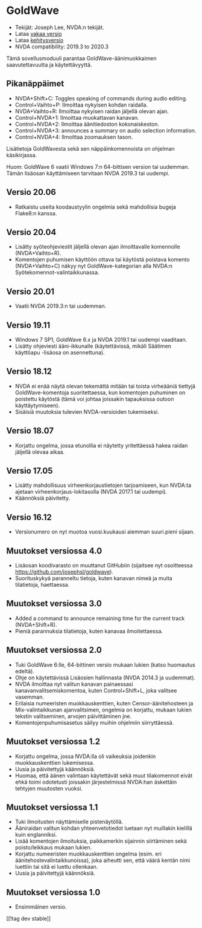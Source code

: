 # GoldWave #

* Tekijät: Joseph Lee, NVDA:n tekijät.
* Lataa [vakaa versio][1]
* Lataa [kehitysversio][2]
* NVDA compatibility: 2019.3 to 2020.3

Tämä sovellusmoduuli parantaa GoldWave-äänimuokkaimen saavutettavuutta ja
käytettävyyttä.

## Pikanäppäimet ##

* NVDA+Shift+C: Toggles speaking of commands during audio editing.
* Control+Vaihto+P: Ilmoittaa nykyisen kohdan raidalla.
* NVDA+Vaihto+R: Ilmoittaa nykyisen raidan jäljellä olevan ajan.
* Control+NVDA+1: Ilmoittaa muokattavan kanavan.
* Control+NVDA+2: Ilmoittaa äänitiedoston kokonaiskeston.
* Control+NVDA+3: announces a summary on audio selection information.
* Control+NVDA+4: Ilmoittaa zoomauksen tason.

Lisätietoja GoldWavesta sekä sen näppäinkomennoista on ohjelman
käsikirjassa.

Huom: GoldWave 6 vaatii Windows 7:n 64-bittisen version tai uudemman. Tämän
lisäosan käyttämiseen tarvitaan NVDA 2019.3 tai uudempi.

## Versio 20.06

* Ratkaistu useita koodaustyylin ongelmia sekä mahdollisia bugeja Flake8:n
  kanssa.

## Versio 20.04

* Lisätty syöteohjeviestit jäljellä olevan ajan ilmoittavalle komennolle
  (NVDA+Vaihto+R).
* Komentojen puhumisen käyttöön ottava tai käytöstä poistava komento
  (NVDA+Vaihto+C) näkyy nyt GoldWave-kategorian alla NVDA:n
  Syötekomennot-valintaikkunassa.

## Versio 20.01

* Vaatii NVDA 2019.3:n tai uudemman.

## Versio 19.11

* Windows 7 SP1, GoldWave 6.x ja NVDA 2019.1 tai uudempi vaaditaan.
* Lisätty ohjeviesti ääni-ikkunalle (käytettävissä, mikäli Säätimen
  käyttöapu -lisäosa on asennettuna).

## Versio 18.12

* NVDA ei enää näytä olevan tekemättä mitään tai toista virheääniä tiettyjä
  GoldWave-komentoja suoritettaessa, kun komentojen puhuminen on poistettu
  käytöstä (tämä voi johtaa joissakin tapauksissa outoon käyttäytymiseen).
* Sisäisiä muutoksia tulevien NVDA-versioiden tukemiseksi.

## Versio 18.07

* Korjattu ongelma, jossa etunollia ei näytetty yritettäessä hakea raidan
  jäljellä olevaa aikaa.

## Versio 17.05

* Lisätty mahdollisuus virheenkorjaustietojen tarjoamiseen, kun NVDA:ta
  ajetaan virheenkorjaus-lokitasolla (NVDA 2017.1 tai uudempi).
* Käännöksiä päivitetty.

## Versio 16.12

* Versionumero on nyt muotoa vuosi.kuukausi aiemman suuri.pieni sijaan.

## Muutokset versiossa 4.0

* Lisäosan koodivarasto on muuttanut GitHubiin (sijaitsee nyt osoitteessa
  https://github.com/josephsl/goldwave).
* Suorituskykyä paranneltu tietoja, kuten kanavan nimeä ja muita
  tilatietoja, haettaessa.

## Muutokset versiossa 3.0

* Added a command to announce remaining time for the current track
  (NVDA+Shift+R).
* Pieniä parannuksia tilatietoja, kuten kanavaa ilmoitettaessa.

## Muutokset versiossa 2.0

* Tuki GoldWave 6:lle, 64-bittinen versio mukaan lukien (katso huomautus
  edeltä).
* Ohje on käytettävissä Lisäosien hallinnasta (NVDA 2014.3 ja uudemmat).
* NVDA ilmoittaa nyt valitun kanavan painaessasi kanavanvalitsemiskomentoa,
  kuten Control+Shift+L, joka valitsee vasemman.
* Erilaisia numeeristen muokkauskenttien, kuten Censor-äänitehosteen ja
  Mix-valintaikkunan ajanvalitsimen, ongelmia on korjattu, mukaan lukien
  tekstin valitseminen, arvojen päivittäminen jne.
* Komentojenpuhumisasetus säilyy muihin ohjelmiin siirryttäessä.

## Muutokset versiossa 1.2

* Korjattu ongelma, jossa NVDA:lla oli vaikeuksia joidenkin muokkauskenttien
  lukemisessa.
* Uusia ja päivitettyjä käännöksiä.
* Huomaa, että äänen valintaan käytettävät sekä muut tilakomennot eivät ehkä
  toimi odotetusti joissakin järjestelmissä NVDA:han äskettäin tehtyjen
  muutosten vuoksi.

## Muutokset versiossa 1.1

* Tuki ilmoitusten näyttämiselle pistenäytöllä.
* Ääniraidan valitun kohdan yhteenvetotiedot luetaan nyt muillakin kielillä
  kuin englanniksi.
* Lisää komentojen ilmoituksia, paikkamerkin sijainnin siirtäminen sekä
  poisto/leikkaus mukaan lukien.
* Korjattu numeeristen muokkauskenttien ongelma (esim. eri
  äänitehostevalintaikkunoissa), joka aiheutti sen, että väärä kentän nimi
  luettiin tai sitä ei luettu ollenkaan.
* Uusia ja päivitettyjä käännöksiä.

## Muutokset versiossa 1.0

* Ensimmäinen versio.

[[!tag dev stable]]

[1]: https://addons.nvda-project.org/files/get.php?file=gwv

[2]: https://addons.nvda-project.org/files/get.php?file=gwv-dev
